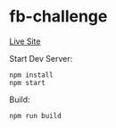 # fb-challenge

[Live Site](michaelmov.github.io/fb-challenge)

Start Dev Server:
```
npm install
npm start
```

Build:
```
npm run build
```